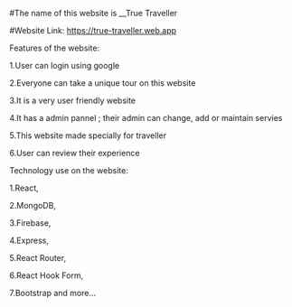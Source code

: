 #The name of this website is __True Traveller

#Website Link: https://true-traveller.web.app




Features of the website:

1.User can login using google

2.Everyone can take a unique tour on this website

3.It is a very user friendly website

4.It has a admin pannel ; their admin can change, add or maintain servies

5.This website made specially for traveller

6.User can review their experience




Technology use on the website:

1.React,

2.MongoDB,

3.Firebase,

4.Express,

5.React Router,

6.React Hook Form,

7.Bootstrap and more...



